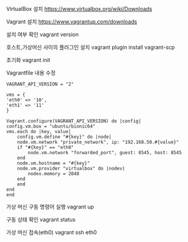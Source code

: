 
VirtualBox 설치
https://www.virtualbox.org/wiki/Downloads

Vagrant 설치
https://www.vagrantup.com/downloads

설치 여부 확인
vagrant version 

호스트,가상머신 사이의 플러그인 설치
vagrant plugin install vagrant-scp

초기화
vagrant init 

Vagrantfile 내용 수정

  ```vim
  VAGRANT_API_VERSION = "2"

  vms = {
  'eth0' => '10',
  'eth1' => '11'
  }

  Vagrant.configure(VAGRANT_API_VERSION) do |config|
  config.vm.box = "ubuntu/bionic64"
  vms.each do |key, value|
      config.vm.define "#{key}" do |node|
      node.vm.network "private_network", ip: "192.168.50.#{value}"
      if "#{key}" == "eth0"
          node.vm.network "forwarded_port", guest: 8545, host: 8545
      end
      node.vm.hostname = "#{key}"
      node.vm.provider "virtualbox" do |nodev|
          nodev.memory = 2048
      end
      end
  end
  end
  ```

가상 머신 구동 명령어 실행
vagrant up

구동 상태 확인
vagrant status

가상 머신 접속(eth0)
vagrant ssh eth0